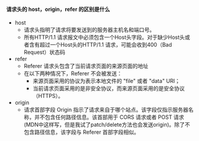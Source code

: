 #### 请求头的 host，origin，refer 的区别是什么
- host
  - 请求头指明了请求将要发送到的服务器主机名和端口号。
  - 所有HTTP/1.1 请求报文中必须包含一个Host头字段。对于缺少Host头或者含有超过一个Host头的HTTP/1.1 请求，可能会收到400（Bad Request）状态码
- refer
  - Referer 请求头包含了当前请求页面的来源页面的地址
  - 在以下两种情况下，Referer 不会被发送：
    - 来源页面采用的协议为表示本地文件的 "file" 或者 "data" URI；
    - 当前请求页面采用的是非安全协议，而来源页面采用的是安全协议（HTTPS）。
- origin
  - 请求首部字段 Origin 指示了请求来自于哪个站点。该字段仅指示服务器名称，并不包含任何路径信息。该首部用于 CORS 请求或者 POST 请求(MDN中这样写，但是我试了patch/delete方法也会发送origin)。除了不包含路径信息，该字段与 Referer 首部字段相似。